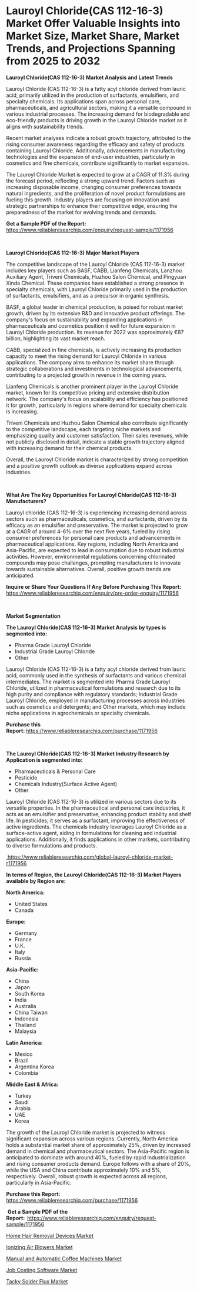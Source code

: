 <p><h1>Lauroyl Chloride(CAS 112-16-3) Market Offer Valuable Insights into Market Size, Market Share, Market Trends, and Projections Spanning from 2025 to 2032</h1></p><p><strong>Lauroyl Chloride(CAS 112-16-3) Market Analysis and Latest Trends</strong></p>
<p><p>Lauroyl Chloride (CAS 112-16-3) is a fatty acyl chloride derived from lauric acid, primarily utilized in the production of surfactants, emulsifiers, and specialty chemicals. Its applications span across personal care, pharmaceuticals, and agricultural sectors, making it a versatile compound in various industrial processes. The increasing demand for biodegradable and eco-friendly products is driving growth in the Lauroyl Chloride market as it aligns with sustainability trends.</p><p>Recent market analyses indicate a robust growth trajectory, attributed to the rising consumer awareness regarding the efficacy and safety of products containing Lauroyl Chloride. Additionally, advancements in manufacturing technologies and the expansion of end-user industries, particularly in cosmetics and fine chemicals, contribute significantly to market expansion.</p><p>The Lauroyl Chloride Market is expected to grow at a CAGR of 11.3% during the forecast period, reflecting a strong upward trend. Factors such as increasing disposable income, changing consumer preferences towards natural ingredients, and the proliferation of novel product formulations are fueling this growth. Industry players are focusing on innovation and strategic partnerships to enhance their competitive edge, ensuring the preparedness of the market for evolving trends and demands.</p></p>
<p><strong>Get a Sample PDF of the Report:&nbsp;</strong> <a href="https://www.reliableresearchiq.com/enquiry/request-sample/1171956?utm_campaign=2196&utm_medium=2&utm_source=Github&utm_content=ia&utm_term=02022025&utm_id=lauroyl-chloridecas-112-16-3">https://www.reliableresearchiq.com/enquiry/request-sample/1171956</a></p>
<p>&nbsp;</p>
<p><strong>Lauroyl Chloride(CAS 112-16-3) Major Market Players</strong></p>
<p><p>The competitive landscape of the Lauroyl Chloride (CAS 112-16-3) market includes key players such as BASF, CABB, Lianfeng Chemicals, Lanzhou Auxiliary Agent, Triveni Chemicals, Huzhou Salon Chemical, and Pingyuan Xinda Chemical. These companies have established a strong presence in specialty chemicals, with Lauroyl Chloride primarily used in the production of surfactants, emulsifiers, and as a precursor in organic synthesis.</p><p>BASF, a global leader in chemical production, is poised for robust market growth, driven by its extensive R&D and innovative product offerings. The company's focus on sustainability and expanding applications in pharmaceuticals and cosmetics position it well for future expansion in Lauroyl Chloride production. Its revenue for 2022 was approximately €87 billion, highlighting its vast market reach.</p><p>CABB, specialized in fine chemicals, is actively increasing its production capacity to meet the rising demand for Lauroyl Chloride in various applications. The company aims to enhance its market share through strategic collaborations and investments in technological advancements, contributing to a projected growth in revenue in the coming years.</p><p>Lianfeng Chemicals is another prominent player in the Lauroyl Chloride market, known for its competitive pricing and extensive distribution network. The company's focus on scalability and efficiency has positioned it for growth, particularly in regions where demand for specialty chemicals is increasing.</p><p>Triveni Chemicals and Huzhou Salon Chemical also contribute significantly to the competitive landscape, each targeting niche markets and emphasizing quality and customer satisfaction. Their sales revenues, while not publicly disclosed in detail, indicate a stable growth trajectory aligned with increasing demand for their chemical products.</p><p>Overall, the Lauroyl Chloride market is characterized by strong competition and a positive growth outlook as diverse applications expand across industries.</p></p>
<p>&nbsp;</p>
<p><strong>What Are The Key Opportunities For Lauroyl Chloride(CAS 112-16-3) Manufacturers?</strong></p>
<p><p>Lauroyl chloride (CAS 112-16-3) is experiencing increasing demand across sectors such as pharmaceuticals, cosmetics, and surfactants, driven by its efficacy as an emulsifier and preservative. The market is projected to grow at a CAGR of around 4-6% over the next five years, fueled by rising consumer preferences for personal care products and advancements in pharmaceutical applications. Key regions, including North America and Asia-Pacific, are expected to lead in consumption due to robust industrial activities. However, environmental regulations concerning chlorinated compounds may pose challenges, prompting manufacturers to innovate towards sustainable alternatives. Overall, positive growth trends are anticipated.</p></p>
<p><strong>Inquire or Share Your Questions If Any Before Purchasing This Report:</strong> <a href="https://www.reliableresearchiq.com/enquiry/pre-order-enquiry/1171956?utm_campaign=2196&utm_medium=2&utm_source=Github&utm_content=ia&utm_term=02022025&utm_id=lauroyl-chloridecas-112-16-3">https://www.reliableresearchiq.com/enquiry/pre-order-enquiry/1171956</a></p>
<p>&nbsp;</p>
<p><strong>Market Segmentation</strong></p>
<p><strong>The Lauroyl Chloride(CAS 112-16-3) Market Analysis by types is segmented into:</strong></p>
<p><ul><li>Pharma Grade Lauroyl Chloride</li><li>Industrial Grade Lauroyl Chloride</li><li>Other</li></ul></p>
<p><p>Lauroyl Chloride (CAS 112-16-3) is a fatty acyl chloride derived from lauric acid, commonly used in the synthesis of surfactants and various chemical intermediates. The market is segmented into Pharma Grade Lauroyl Chloride, utilized in pharmaceutical formulations and research due to its high purity and compliance with regulatory standards; Industrial Grade Lauroyl Chloride, employed in manufacturing processes across industries such as cosmetics and detergents; and Other markets, which may include niche applications in agrochemicals or specialty chemicals.</p></p>
<p><strong>Purchase this Report:&nbsp;</strong><a href="https://www.reliableresearchiq.com/purchase/1171956?utm_campaign=2196&utm_medium=2&utm_source=Github&utm_content=ia&utm_term=02022025&utm_id=lauroyl-chloridecas-112-16-3">https://www.reliableresearchiq.com/purchase/1171956</a></p>
<p>&nbsp;</p>
<p><strong>The Lauroyl Chloride(CAS 112-16-3) Market Industry Research by Application is segmented into:</strong></p>
<p><ul><li>Pharmaceuticals & Personal Care</li><li>Pesticide</li><li>Chemicals Industry(Surface Active Agent)</li><li>Other</li></ul></p>
<p><p>Lauroyl Chloride (CAS 112-16-3) is utilized in various sectors due to its versatile properties. In the pharmaceutical and personal care industries, it acts as an emulsifier and preservative, enhancing product stability and shelf life. In pesticides, it serves as a surfactant, improving the effectiveness of active ingredients. The chemicals industry leverages Lauroyl Chloride as a surface-active agent, aiding in formulations for cleaning and industrial applications. Additionally, it finds applications in other markets, contributing to diverse formulations and products.</p></p>
<p><a href="https://www.reliableresearchiq.com/global-lauroyl-chloride-market-r1171956?utm_campaign=2196&utm_medium=2&utm_source=Github&utm_content=ia&utm_term=02022025&utm_id=lauroyl-chloridecas-112-16-3">&nbsp;https://www.reliableresearchiq.com/global-lauroyl-chloride-market-r1171956</a></p>
<p><strong>In terms of Region, the Lauroyl Chloride(CAS 112-16-3) Market Players available by Region are:</strong></p>
<p>
    <p> <strong> North America: </strong>
        <ul>
            <li>United States</li>
            <li>Canada</li>
        </ul>
        </p> 
    <p> <strong> Europe: </strong>
        <ul>
            <li>Germany</li>
            <li>France</li>
            <li>U.K.</li>
            <li>Italy</li>
            <li>Russia</li>
        </ul>
        </p> 
    <p> <strong> Asia-Pacific: </strong>
        <ul>
            <li>China</li>
            <li>Japan</li>
            <li>South Korea</li>
            <li>India</li>
            <li>Australia</li>
            <li>China Taiwan</li>
            <li>Indonesia</li>
            <li>Thailand</li>
            <li>Malaysia</li>
        </ul>
        </p> 
    <p> <strong> Latin America: </strong>
        <ul>
            <li>Mexico</li>
            <li>Brazil</li>
            <li>Argentina Korea</li>
            <li>Colombia</li>
        </ul>
        </p> 
    <p> <strong> Middle East & Africa: </strong>
        <ul>
            <li>Turkey</li>
            <li>Saudi</li>
            <li>Arabia</li>
            <li>UAE</li>
            <li>Korea</li>
        </ul>
    </p>
    </p>
<p><p>The growth of the Lauroyl Chloride market is projected to witness significant expansion across various regions. Currently, North America holds a substantial market share of approximately 25%, driven by increased demand in chemical and pharmaceutical sectors. The Asia-Pacific region is anticipated to dominate with around 40%, fueled by rapid industrialization and rising consumer products demand. Europe follows with a share of 20%, while the USA and China contribute approximately 10% and 5%, respectively. Overall, robust growth is expected across all regions, particularly in Asia-Pacific.</p></p>
<p><strong>Purchase this Report: </strong><a href="https://www.reliableresearchiq.com/purchase/1171956?utm_campaign=2196&utm_medium=2&utm_source=Github&utm_content=ia&utm_term=02022025&utm_id=lauroyl-chloridecas-112-16-3">https://www.reliableresearchiq.com/purchase/1171956</a></p>
<p>&nbsp;<strong>Get a Sample PDF of the Report:&nbsp;&nbsp;</strong><a href="https://www.reliableresearchiq.com/enquiry/request-sample/1171956?utm_campaign=2196&utm_medium=2&utm_source=Github&utm_content=ia&utm_term=02022025&utm_id=lauroyl-chloridecas-112-16-3">https://www.reliableresearchiq.com/enquiry/request-sample/1171956</a></p>
<p><strong></strong></p>
<p><p><a href="https://www.linkedin.com/pulse/global-home-hair-removal-devices-market-exploring-share-trends-rdj2e?utm_campaign=2196&utm_medium=2&utm_source=Github&utm_content=ia&utm_term=02022025&utm_id=lauroyl-chloridecas-112-16-3">Home Hair Removal Devices Market</a></p><p><a href="https://www.linkedin.com/pulse/ionizing-air-blowers-market-research-report-growth-trends-size-5mn2f?utm_campaign=2196&utm_medium=2&utm_source=Github&utm_content=ia&utm_term=02022025&utm_id=lauroyl-chloridecas-112-16-3">Ionizing Air Blowers Market</a></p><p><a href="https://www.linkedin.com/pulse/manual-automatic-coffee-machines-market-study-offers-insightful-wpzqc?utm_campaign=2196&utm_medium=2&utm_source=Github&utm_content=ia&utm_term=02022025&utm_id=lauroyl-chloridecas-112-16-3">Manual and Automatic Coffee Machines Market</a></p><p><a href="https://www.linkedin.com/pulse/estimating-job-costing-software-market-size-future-growth-potential-m0j6c?utm_campaign=2196&utm_medium=2&utm_source=Github&utm_content=ia&utm_term=02022025&utm_id=lauroyl-chloridecas-112-16-3">Job Costing Software Market</a></p><p><a href="https://www.linkedin.com/pulse/exploring-growth-opportunities-tacky-solder-flux-market-iyhvc?utm_campaign=2196&utm_medium=2&utm_source=Github&utm_content=ia&utm_term=02022025&utm_id=lauroyl-chloridecas-112-16-3">Tacky Solder Flux Market</a></p></p>